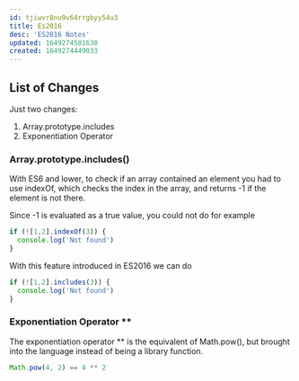 ```yaml
---
id: tjiwvr8nu9v64rrgbyy54u3
title: Es2016
desc: 'ES2016 Notes'
updated: 1649274581630
created: 1649274449033
---
```

## List of Changes

Just two changes:

1. Array.prototype.includes
2. Exponentiation Operator

### Array.prototype.includes()

With ES6 and lower, to check if an array contained an element you had to use indexOf, which checks the index in the array, and returns -1 if the element is not there.

Since -1 is evaluated as a true value, you could not do for example

```javascript
if (![1,2].indexOf(3)) {
  console.log('Not found')
}
```

With this feature introduced in ES2016 we can do

```javascript
if (![1,2].includes(3)) {
  console.log('Not found')
}
```

### Exponentiation Operator **

The exponentiation operator ** is the equivalent of Math.pow(), but brought into the language instead of being a library function.

```javascript
Math.pow(4, 2) == 4 ** 2
```

